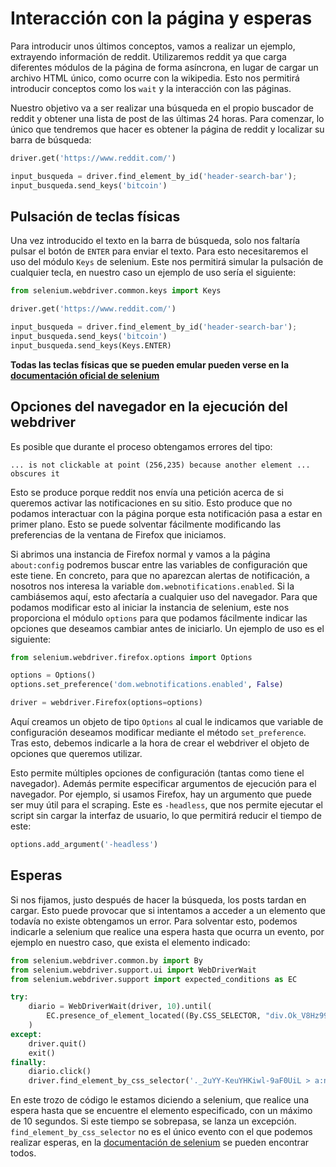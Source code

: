 # Interacción con la página y esperas

Para introducir unos últimos conceptos, vamos a realizar un ejemplo, extrayendo información de reddit. Utilizaremos reddit ya que carga diferentes módulos de la página de forma asíncrona, en lugar de cargar un archivo HTML único, como ocurre con la wikipedia. Esto nos permitirá introducir conceptos como los `wait` y la interacción con las páginas.

Nuestro objetivo va a ser realizar una búsqueda en el propio buscador de reddit y obtener una lista de post de las últimas 24 horas. Para comenzar, lo único que tendremos que hacer es obtener la página de reddit y localizar su barra de búsqueda:

```py
driver.get('https://www.reddit.com/')

input_busqueda = driver.find_element_by_id('header-search-bar');
input_busqueda.send_keys('bitcoin')
```

## Pulsación de teclas físicas

Una vez introducido el texto en la barra de búsqueda, solo nos faltaría pulsar el botón de `ENTER` para enviar el texto. Para esto necesitaremos el uso del módulo `Keys` de selenium. Este nos permitirá simular la pulsación de cualquier tecla, en nuestro caso un ejemplo de uso sería el siguiente:

```py
from selenium.webdriver.common.keys import Keys

driver.get('https://www.reddit.com/')

input_busqueda = driver.find_element_by_id('header-search-bar');
input_busqueda.send_keys('bitcoin')
input_busqueda.send_keys(Keys.ENTER)
```

__Todas las teclas físicas que se pueden emular pueden verse en la [documentación oficial de selenium](https://www.selenium.dev/selenium/docs/api/py/webdriver/selenium.webdriver.common.keys.html)__

## Opciones del navegador en la ejecución del webdriver

Es posible que durante el proceso obtengamos errores del tipo:

```
... is not clickable at point (256,235) because another element ... obscures it
```

Esto se produce porque reddit nos envía una petición acerca de si queremos activar las notificaciones en su sitio. Esto produce que no podamos interactuar con la página porque esta notificación pasa a estar en primer plano. Esto se puede solventar fácilmente modificando las preferencias de la ventana de Firefox que iniciamos.

Si abrimos una instancia de Firefox normal y vamos a la página `about:config` podremos buscar entre las variables de configuración que este tiene. En concreto, para que no aparezcan alertas de notificación, a nosotros nos interesa la variable `dom.webnotifications.enabled`. Si la cambiásemos aquí, esto afectaría a cualquier uso del navegador. Para que podamos modificar esto al iniciar la instancia de selenium, este nos proporciona el módulo `options` para que podamos fácilmente indicar las opciones que deseamos cambiar antes de iniciarlo. Un ejemplo de uso es el siguiente:

```py
from selenium.webdriver.firefox.options import Options

options = Options()
options.set_preference('dom.webnotifications.enabled', False)

driver = webdriver.Firefox(options=options)
```

Aquí creamos un objeto de tipo `Options` al cual le indicamos que variable de configuración deseamos modificar mediante el método `set_preference`. Tras esto, debemos indicarle a la hora de crear el webdriver el objeto de opciones que queremos utilizar.

Esto permite múltiples opciones de configuración (tantas como tiene el navegador). Además permite especificar argumentos de ejecución para el navegador. Por ejemplo, si usamos Firefox, hay un argumento que puede ser muy útil para el scraping. Este es `-headless`, que nos permite ejecutar el script sin cargar la interfaz de usuario, lo que permitirá reducir el tiempo de este:

```py
options.add_argument('-headless')
```

## Esperas 

Si nos fijamos, justo después de hacer la búsqueda, los posts tardan en cargar. Esto puede provocar que si intentamos a acceder a un elemento que todavía no existe obtengamos un error. Para solventar esto, podemos indicarle a selenium que realice una espera hasta que ocurra un evento, por ejemplo en nuestro caso, que exista el elemento indicado:

```py
from selenium.webdriver.common.by import By
from selenium.webdriver.support.ui import WebDriverWait
from selenium.webdriver.support import expected_conditions as EC

try:
    diario = WebDriverWait(driver, 10).until(
        EC.presence_of_element_located((By.CSS_SELECTOR, "div.Ok_V8Hz99m2KvmtrN-eKW:nth-child(2)"))
    )
except:
    driver.quit()
    exit()
finally:
    diario.click()
    driver.find_element_by_css_selector('._2uYY-KeuYHKiwl-9aF0UiL > a:nth-child(2) > button:nth-child(1)').click()
```

En este trozo de código le estamos diciendo a selenium, que realice una espera hasta que se encuentre el elemento especificado, con un máximo de 10 segundos. Si este tiempo se sobrepasa, se lanza un excepción. `find_element_by_css_selector` no es el único evento con el que podemos realizar esperas, en la [documentación de selenium](https://selenium-python.readthedocs.io/waits.html#explicit-waits) se pueden encontrar todos.

